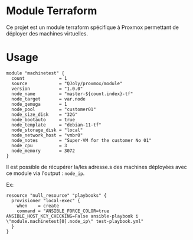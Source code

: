# Module Terraform 

Ce projet est un module terraform spécifique à Proxmox permettant de déployer des machines virtuelles. 

# Usage

```hcl
module "machinetest" {
  count             = 1
  source            = "QJoly/proxmox/module"
  version           = "1.0.0"
  node_name         = "master-${count.index}-tf"
  node_target       = var.node
  node_qemuga       = 1
  node_pool         = "customer01"
  node_size_disk    = "32G"
  node_bootauto     = true
  node_template     = "debian-11-tf"
  node_storage_disk = "local"
  node_network_host = "vmbr0"
  node_notes        = "Super-VM for the customer No 01"
  node_cpu          = 3
  node_memory       = 3072
}
```
Il est possible de récupérer la/les adresse.s des machines déployées avec ce module via l'output : `node_ip`.

Ex: 
```hcl
resource "null_resource" "playbooks" {
  provisioner "local-exec" {
    when    = create
    command = "ANSIBLE_FORCE_COLOR=true ANSIBLE_HOST_KEY_CHECKING=False ansible-playbook i \"module.machinetest[0].node_ip\" test-playbook.yml"
  }
}
```
